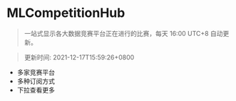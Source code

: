 # MLCompetitionHub

> 一站式显示各大数据竞赛平台正在进行的比赛，每天 16:00 UTC+8 自动更新。
  
> 更新时间: 2021-12-17T15:59:26+0800 

* 多家竞赛平台
* 多种订阅方式
* 下拉查看更多